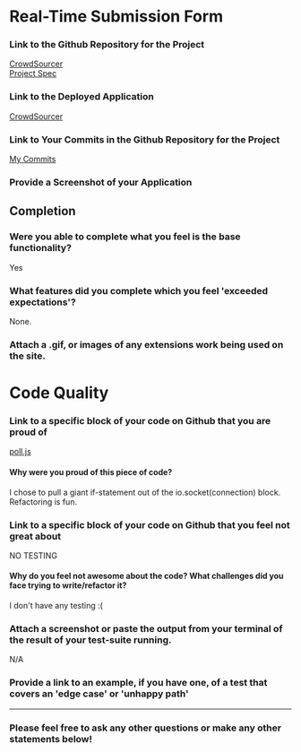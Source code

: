 # Real-Time Submission Form

### Link to the Github Repository for the Project
[CrowdSourcer](https://github.com/tjkomor/real-time)  
[Project Spec](https://github.com/turingschool/curriculum/blob/master/source/projects/real_time.markdown)


### Link to the Deployed Application
[CrowdSourcer](https://shielded-hollows-38045.herokuapp.com/)

### Link to Your Commits in the Github Repository for the Project
[My Commits](https://github.com/tjkomor/real-time/commits/master)

### Provide a Screenshot of your Application

## Completion

### Were you able to complete what you feel is the base functionality?  
Yes

### What features did you complete which you feel 'exceeded expectations'?
None.

### Attach a .gif, or images of any extensions work being used on the site.

# Code Quality

### Link to a specific block of your code on Github that you are proud of  
[poll.js](https://github.com/tjkomor/real-time/blob/master/server.js)
#### Why were you proud of this piece of code?  
I chose to pull a giant if-statement out of the io.socket(connection) block. Refactoring is fun.

### Link to a specific block of your code on Github that you feel not great about
NO TESTING
#### Why do you feel not awesome about the code? What challenges did you face trying to write/refactor it?  
I don't have any testing :(
### Attach a screenshot or paste the output from your terminal of the result of your test-suite running.  
N/A

### Provide a link to an example, if you have one, of a test that covers an 'edge case' or 'unhappy path'  
-----

### Please feel free to ask any other questions or make any other statements below!
